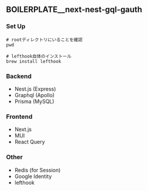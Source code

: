 ## BOILERPLATE__next-nest-gql-gauth

### Set Up

```
# rootディレクトリにいることを確認
pwd

# lefthook自体のインストール
brew install lefthook
```

### Backend

- Nest.js (Express)
- Graphql (Apollo)
- Prisma (MySQL)

### Frontend

- Next.js
- MUI
- React Query

### Other

- Redis (for Session)
- Google Identity
- lefthook
